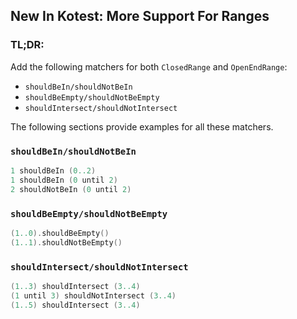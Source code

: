## New In Kotest: More Support For Ranges

### TL;DR:

Add the following matchers for both `ClosedRange` and `OpenEndRange`:

* `shouldBeIn/shouldNotBeIn`
* `shouldBeEmpty/shouldNotBeEmpty`
* `shouldIntersect/shouldNotIntersect`

The following sections provide examples for all these matchers.

### `shouldBeIn/shouldNotBeIn`

```kotlin
1 shouldBeIn (0..2)
1 shouldBeIn (0 until 2)
2 shouldNotBeIn (0 until 2)
```

### `shouldBeEmpty/shouldNotBeEmpty`

```kotlin
(1..0).shouldBeEmpty()
(1..1).shouldNotBeEmpty()
```

### `shouldIntersect/shouldNotIntersect`

```kotlin
(1..3) shouldIntersect (3..4)
(1 until 3) shouldNotIntersect (3..4)
(1..5) shouldIntersect (3..4)
```
